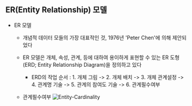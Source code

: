 ## ER(Entity Relationship) 모델

* ER 모델

    * 개념적 데이터 모들의 가장 대표적인 것, 1976년 'Peter Chen'에 의해 제안되었다

    * ER 모델은 개체, 속성, 관계, 등에 대하여 용이하게 표현할 수 있는 ER 도형(ERD; Entity Relationship Diagram)을 정의하고 있다

        * ERD의 작업 순서 : 1. 개체 그림 -> 2. 개체 배치 -> 3. 개체 관계설정 -> 4. 관계명 기술 -> 5. 관계의 참여도 기술 -> 6. 관계필수여부
    
    * 관계필수여부
        ![Entity-Cardinality](https://cdn.discordapp.com/attachments/951334644710776843/1022756006645739610/unknown.png)